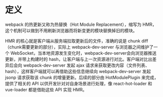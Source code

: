 # 定义
webpack 的热更新又称为热替换（Hot Module Replacement），缩写为 HMR，这个机制可以做到不用刷新浏览器而将新变更的模块替换掉旧的模块。

HMR 的核心就是客户端从服务端拉取更新后的文件，准确的说是 chunk diff（chunk需要更新的部分），实际上 webpack-dev-server 与浏览器之间维护了一个 WebSocket，当本地资源发生变化时，webpack-dev-server会向浏览器推送更新，并带上构建时的 hash，让客户端与上一次资源进行对比。客户端对比出差异后会向 webpack-dev-server 发起 ajax 请求来获取更改内容（文件列表、hash），这样客户端就可以再借助这些信息继续向 webpack-dev-server 发起 jsonp 请求获取该 chunk 的增量更新。后续的部分由 HotModulePlugin 来完成，提供了相关的 API 以供开发针对对自身场景进行处理，像 react-hot-loader 和 vue-loader 都是借助这些 API 实现 HMR。
